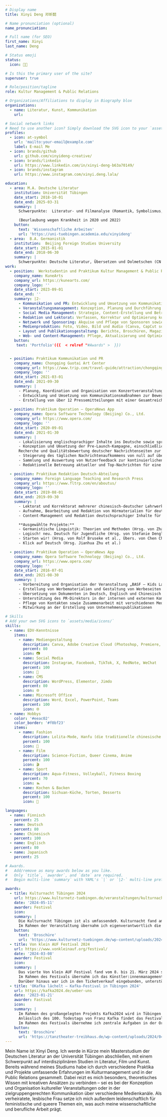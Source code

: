 ```yaml
---
# Display name
title: Xinyi Deng 邓昕懿

# Name pronunciation (optional)
name_pronunciation: 

# Full name (for SEO)
first_name: Xinyi
last_name: Deng

# Status emoji
status:
  icon: 🏳‍🌈

# Is this the primary user of the site?
superuser: true

# Role/position/tagline
role: Kultur Management & Public Relations

# Organizations/Affiliations to display in Biography blox
organizations:
  - name: Literatur, Kunst, Kommunikation
    url: 

# Social network links
# Need to use another icon? Simply download the SVG icon to your `assets/media/icons/` folder.
profiles:
  - icon: at-symbol
    url: 'mailto:your-email@example.com'
    label: E-mail Me
  - icon: brands/github
    url: github.com/xinyideng-creative/
  - icon: brands/linkedin
    url: https://www.linkedin.com/in/xinyi-deng-b63a70149/
  - icon: brands/instagram
    url: https://www.instagram.com/xinyi.deng.lala/

education:
  - area: M.A. Deutsche Literatur
    institution: Universität Tübingen
    date_start: 2018-10-01
    date_end: 2025-03-31
    summary: |
      Schwerpunkte:  Literatur- und Filmanalyse (Romantik, Symbolismus, Expressionismus, Popkultur, Unzuverlässiges Erzählen, Tragikomödie, Raum- und Zeittheorie, Psychopathographien), Erzähltheorie, Gender Studies, Kunstgeschichte

      (Beurlaubung wegen Krankheit in 2020 und 2022)
    button:
      text: 'Wissenschaftliche Arbeiten'
      url: 'https://uni-tuebingen.academia.edu/xinyideng'
  - area:  B.A. Germanistik
    institution:  Beijing Foreign Studies University
    date_start: 2015-01-01
    date_end: 2018-06-30
    summary: |
      Schwerpunkte: Deutsche Literatur, Übersetzen und Dolmetschen (CN DE-EN), Linguistik, Interkulturelle Kommunikation, Deutsch-chinesische Wirtschaft und Diplomatie, Finnisch
work:
  - position:  Werkstudentin und Praktikum Kultur Management & Public Relations
    company_name: KuneArts
    company_url: https://kunearts.com/
    company_logo: ''
    date_start: 2023-09-01
    date_end: ''
    summary: |2-
      - Kommunikation und PR: Entwicklung und Umsetzung von Kommunikationsstrategien, Medien- und Pressearbeit, Kampagnenplanung
      - Veranstaltungsmanagement: Konzeption, Planung und Durchführung von Festivals, Ausstellungen und Kulturprojekten inkl. Logistik, Ablaufkoordination, Personalplanung, Gästebetreuung sowie Dokumentation und Nachbereitung
      - Social Media Management: Strategie, Content-Erstellung und Betreuung (Instagram, Facebook, TikTok, X)
      - Redaktion und Lektorat: Verfassen, Korrektur und Optimierung kunsthistorischer und PR-Texte
      - Netzwerk und Sponsoring: Akquise und Pflege von Sponsoren sowie Kooperationspartnern
      - Medienproduktion: Foto, Video, Bild und Audio (Canva, CapCut sowie Adobe Creative Cloud inkl. Photoshop, Premiere, Audition)
      - Layout und Publikationsgestaltung: Berichte, Broschüren, Magazine und Bücher (Canva, InDesign)
      - Web- und Content-Management: Pflege, Aktualisierung und Optimierung von Websites (WordPress, Elementor, Jimdo)
    button:
     text: 'Portfolio'({{  < relref "#Awards" >  }})


  - position: Praktikum Kommunikation und PR
    company_name: Chongqing Guotai Art Center
    company_url: https://www.trip.com/travel-guide/attraction/chongqing/chongqing-guotai-art-center-15053344/
    company_logo: ''
    date_start: 2021-03-01
    date_end: 2021-09-30
    summary: |
      - Planung, Koordination und Organisation von Konzertveranstaltungen für das Blechbläser- und Holzbläserquintett Chongqing in der Musiksaison 2020/2021 – mit durchgehend ausverkauften Aufführungen
      - Entwicklung und Umsetzung von Kommunikationsmaßnahmen zur Bewerbung von Musik-, Theater- und Tanzveranstaltungen, einschließlich Pressearbeit und Social Media
      - Erstellung von über 12 Pressemitteilungen mit einer Gesamtreichweite von mehr als 30.000 Aufrufen sowie Betreuung von rund 100 Social-Media-Posts und Kurzvideos
  
  - position: Praktikum Operation – OperaNews App
    company_name: Opera Software Technology (Beijing) Co., Ltd.
    company_url: https://www.opera.com/
    company_logo: ''
    date_start: 2020-09-01
    date_end: 2021-01-30
    summary: |
      - Lokalisierung englischsprachiger Inhalte ins Deutsche sowie sprachliche und inhaltliche Anpassung für den deutschsprachigen Markt
      - Konzeption und Umsetzung der Pre-Launch-Kampagne, einschließlich Marktanalyse und Content-Strategie
      Recherche und Qualitätsbewertung deutscher Nachrichtenseiten zur Optimierung der Inhalte und Verbesserung der Modellleistung im Bereich maschinelles Lernen in enger Zusammenarbeit mit den Ingenieurteams
      - Steigerung des täglichen Nachrichtenaufkommens von null auf über 40.000 Artikel durch gezielte inhaltliche und technische Optimierungen
      - Sammlung und Auswertung von Nutzerfeedback zur kontinuierlichen Verbesserung der Hauptfunktion „Lokale Nachrichten“
      - Redaktionelle Betreuung aktueller und Top-Nachrichten für eine optimale Nutzererfahrung

  - position: Praktikum Redaktion Deutsch-Abteilung
    company_name: Foreign Language Teaching and Research Press
    company_url: https://www.fltrp.com/en/aboutus/
    company_logo: ''
    date_start: 2019-08-01
    date_end: 2019-09-30
    summary: |
      - Lektorat und Korrektorat mehrerer chinesisch-deutscher Lehrwerke
      - Aufnahme, Bearbeitung und Redaktion von Hörmaterialien für deutsche Lehrbücher
      - Content-Management und Redaktion deutschsprachiger Inhalte für die Verlags-App Unipus

      **Ausgewählte Projekte:**
      - Germanistische Linguistik: Theorien und Methoden (Hrsg. von Zhang Yong et al.)
      - Logisch! neu. Deutsch für Jugendliche (Hrsg. von Stefanie Dengler et al., Übers. von Feng Hu)
      - Starten wir! (Hrsg. von Rolf Bruseke et al., Übers. von Chen Chen)
      - Klick auf Deutsch (Hrsg. Jianhua Zhu et al.)

  - position: Praktikum Operation – OperaNews App
    company_name: Opera Software Technology (Beijing) Co., Ltd.
    company_url: https://www.opera.com/
    company_logo: ''
    date_start: 2016-07-01
    date_end: 2021-08-30
    summary: |
      - Vorbereitung und Organisation der Veranstaltung „BASF – Kids Lab 2016“
      - Erstellung von Werbematerialien und Gestaltung von Werbeseiten
      - Übersetzung von Dokumenten in Deutsch, Englisch und Chinesisch
      - Unterstützung des PR-Direktors in der internen und externen Kommunikation
      - Pflege von Kontakten sowie Zusammenarbeit mit verschiedenen Medien
      - Mitwirkung an der Erstellung von Unternehmenspublikationen

# Skills
# Add your own SVG icons to `assets/media/icons/`
skills:
  - name: EDV-Kenntnisse
    items:
      - name: Mediengestaltung
        description: Canva, Adobe Creative Cloud (Photoshop, Premiere, InDesign, Audition), CapCut
        percent: 80
        icon: 📷
      - name: Social Media
        description: Instagram, Facebook, TikTok, X, RedNote, WeChat
        percent: 100
        icon: 🤳
      - name: CMS
        description: WordPress, Elementor, Jimdo
        percent: 80
        icon: 🌐
      - name: Microsoft Office
        description: Word, Excel, PowerPoint, Teams
        percent: 100
        icon: 🌐
  - name: Hobbys
    color: '#eeac02'
    color_border: '#f0bf23'
    items:
      - name: Fashion
        description: Lolita-Mode, Hanfu (die traditionelle chinesische Kleidung), Vintage
        percent: 100
        icon: 🎀
      - name: Film
        description: Science-Fiction, Queer Cinema, Anime
        percent: 100
        icon: 🎬
      - name: Sport
        description: Aqua-Fitness, Volleyball, Fitness Boxing
        percent: 70
        icon: 🏊
      - name: Kochen & Backen
        description: Sichuan-Küche, Torten, Desserts
        percent: 100
        icon: 🍰

languages:
  - name: Finnisch
    percent: 25
  - name: Deutsch
    percent: 80
  - name: Chinesisch
    percent: 100
  - name: Englisch
    percent: 80
  - name: Japanisch
    percent: 25

# Awards.
#   Add/remove as many awards below as you like.
#   Only `title`, `awarder`, and `date` are required.
#   Begin multi-line `summary` with YAML's `|` or `|2-` multi-line prefix and indent 2 spaces below.

awards:
  - title: Kulturnacht Tübingen 2024
    url: https://www.kulturnetz-tuebingen.de/veranstaltungen/kulturnacht/
    date: '2024-05-11'
    awarder: Festival
    icon: 
    summary: |
      Die Kulturnacht Tübingen ist als umfassende9. Kulturnacht fand am 11. Mai 2024 statt und bot mit 153 Programmpunkten an verschiedenen Orten in der gesamten Stadt ein vielfältiges kulturelles und künstlerisches Angebot. Über 100 Künstler:innen präsentierten ein breites Spektrum an Kunstformen – von Tanz, Theater und Musik über Kunstausstellungen, Installationen und Performances bis hin zu interdisziplinären Formaten.
      Im Rahmen der Veranstaltung übernahm ich eigenverantwortlich die redaktionelle und inhaltliche Koordination aller Programmpunkte sowie die Pflege der Veranstaltungswebsite. Zudem war ich als erste Ansprechperson für die gesamte Organisation der Veranstaltungen im Adolf-Schlatter-Haus zuständig. Darüber hinaus war ich in die Bereiche Presse- und Öffentlichkeitsarbeit, Social Media Management (Instagram: @kulturnachttuebingen, Facebook: Kulturnacht Tübingen), Grafikdesign, Aufbau, Dokumentation sowie die Abrechnung eingebunden.
    button:
      text: 'Broschüre'
      url: 'https://www.kulturnetz-tuebingen.de/wp-content/uploads/2024/04/kulturnacht_booklet.pdf'
  - title: Von klein AUF Festival 2024
    url: https://www.vonkleinauf.org/festival/
    date: '2024-03-08'
    awarder: Festival
    icon: 
    summary: |
      Das vierte Von klein AUF Festival fand vom 8. bis 21. März 2024 statt und brachte ein vielfältiges Programm aus Theater und Tanz für die Allerkleinsten (0–6 Jahre) sowie ihre Familien, Erzieher:innen und Freund:innen in Theater, Kulturzentren und Kitas in Tübingen, Reutlingen und Rottenburg. Das Festival ermöglichte Kindern einen spielerischen Zugang zur darstellenden Kunst, inspirierte Erwachsene in ihrer Begleitung und schuf Räume für Kreativität und Austausch.
      Im Rahmen des Festivals übernahm ich das Künstler:innenmanagement, koordinierte den Austausch mit nationalen und internationalen Gästen aus der Schweiz, Polen, Österreich, Dänemark und Nigeria und war für die Planung und Betreuung der Veranstaltungen mitverantwortlich. Zudem kümmerte ich mich um die Presse- und Öffentlichkeitsarbeit, verwaltete die Inhalte der Festival-Website und betreute das Social Media Management auf Instagram (@vonkleinauf_tanzundtheater) und Facebook (Von klein AUF).
      Darüber hinaus war ich in den Ticketverkauf eingebunden, unterstützte die Organisation des Rahmenprogramms mit Workshops, auch für Erwachsene, und wirkte an der Drittmittelakquise mit. Mit meiner Arbeit trug ich dazu bei, das Festival in seiner Reichweite zu stärken, neue Zielgruppen zu erschließen und eine nachhaltige Plattform für frühkindliche Kunstvermittlung zu schaffen.
  - title: 'OKafka lächelt – Kafka-Festival in Tübingen 2024'
    url: https://kafka2024.de/ueber-uns
    date: '2023-01-21'
    awarder: Fastival
    icon: 
    summary: |
      Im Rahmen des großangelegten Projekts Kafka2024 wird in Tübingen das Festival „Kafka lächelt“ ausgerichtet – eine Kooperation des tanztheater treibhaus mit KuneArts. Als Teil des übergeordneten Projekts Kafka2024 bringt das Festival Künstler:innen und Institutionen aus Deutschland, der Tschechischen Republik und Österreich zusammen, die sich mit dem literarischen Erbe Franz Kafkas befassen.
      Anlässlich des 100. Todestags von Franz Kafka findet das Festival vom 3. Mai bis 8. Dezember 2024 statt und würdigt den Schriftsteller mit einem vielschichtigen Programm. Neben Theateraufführungen, Schauspiel, Tanzperformances und Filmvorführungen umfasst das Festival Lesungen, Ausstellungen und interdisziplinäre Formate, die Kafkas Werk aus unterschiedlichen Perspektiven beleuchten und seine Aktualität in der Gegenwartskultur reflektieren.
      Im Rahmen des Festivals übernehme ich zentrale Aufgaben in der Organisation und Kommunikation: Kommunikation und PR, Social Media Management, Redaktion & Lektorat, Eventorganisation.
    button:
      text: 'Broschüre'
      url: 'https://tanztheater-treibhaus.de/wp-content/uploads/2024/04/kafka_festival_broschuere_kl.pdf'
---
```


Mein Name ist Xinyi Deng. Ich werde in Kürze mein Masterstudium der Deutschen Literatur an der Universität Tübingen abschließen, mit einem Schwerpunkt auf interdisziplinären Studien in Literatur, Film und Kunst. Bereits während meines Studiums habe ich durch verschiedene Praktika und Projekte umfassende Erfahrungen im Kulturmanagement und in der Public Relations gesammelt. Dabei reizt es mich besonders, theoretisches Wissen mit kreativen Ansätzen zu verbinden – sei es bei der Konzeption und Organisation kultureller Veranstaltungen oder in der zielgruppengerechten Kommunikation über verschiedene Medienkanäle. Als verheiratete, lesbische Frau setze ich mich außerdem leidenschaftlich für feministische und queere Themen ein, was auch meine wissenschaftliche und berufliche Arbeit prägt.
